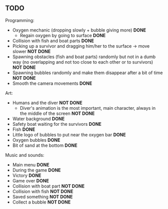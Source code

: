 ## TODO

Programming:

- Oxygen mechanic (dropping slowly + bubble giving more) **DONE**
	- Regain oxygen by going to surface **DONE**
- Collision with fish and boat parts **DONE**
- Picking up a survivor and dragging him/her to the surface -> move slower **NOT DONE**
- Spawning obstacles (fish and boat parts) randomly but not in a dumb way (no overlapping and not too close to each other or to survivors) **NOT DONE**
- Spawning bubbles randomly and make them disappear after a bit of time **NOT DONE**
- Smooth the camera movements **DONE**

Art:
- Humans and the diver **NOT DONE**
	- Diver's animation is the most important, main character, always in the middle of the screen **NOT DONE**
- Water background **DONE**
- Safety boat waiting for the survivors **DONE**
- Fish **DONE**
- Little logo of bubbles to put near the oxygen bar **DONE**
- Oxygen bubbles **DONE**
- Bit of sand at the bottom **DONE**

Music and sounds:

- Main menu **DONE**
- During the game **DONE**
- Victory **DONE**
- Game over **DONE**
- Collision with boat part **NOT DONE**
- Collision with fish **NOT DONE**
- Saved something **NOT DONE**
- Collect a bubble **NOT DONE**

